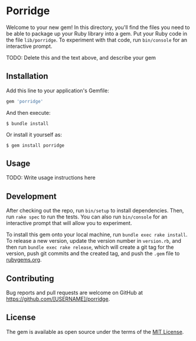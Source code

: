 # Porridge

Welcome to your new gem! In this directory, you'll find the files you need to be able to package up your Ruby library into a gem. Put your Ruby code in the file `lib/porridge`. To experiment with that code, run `bin/console` for an interactive prompt.

TODO: Delete this and the text above, and describe your gem

## Installation

Add this line to your application's Gemfile:

```ruby
gem 'porridge'
```

And then execute:

    $ bundle install

Or install it yourself as:

    $ gem install porridge

## Usage

TODO: Write usage instructions here

## Development

After checking out the repo, run `bin/setup` to install dependencies. Then, run `rake spec` to run the tests. You can also run `bin/console` for an interactive prompt that will allow you to experiment.

To install this gem onto your local machine, run `bundle exec rake install`. To release a new version, update the version number in `version.rb`, and then run `bundle exec rake release`, which will create a git tag for the version, push git commits and the created tag, and push the `.gem` file to [rubygems.org](https://rubygems.org).

## Contributing

Bug reports and pull requests are welcome on GitHub at https://github.com/[USERNAME]/porridge.

## License

The gem is available as open source under the terms of the [MIT License](https://opensource.org/licenses/MIT).
